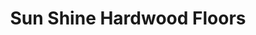 ---
title: "Sun Shine Hardwood Floors"
url: /bridgeport/sun-shine-hardwood-floors/
shop: Fußböden
---
